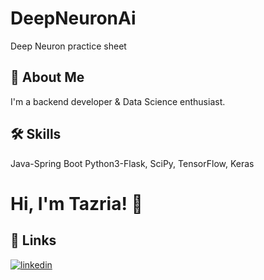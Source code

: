# DeepNeuronAi
Deep Neuron practice sheet

## 🚀 About Me
I'm a backend developer & Data Science enthusiast. 


## 🛠 Skills
Java-Spring Boot
Python3-Flask,
SciPy, TensorFlow, Keras


# Hi, I'm Tazria! 👋



## 🔗 Links
[![linkedin](https://img.shields.io/badge/linkedin-0A66C2?style=for-the-badge&logo=linkedin&logoColor=white)](https://www.linkedin.com/in/tazria-helal-zarin-0986161b9/)


